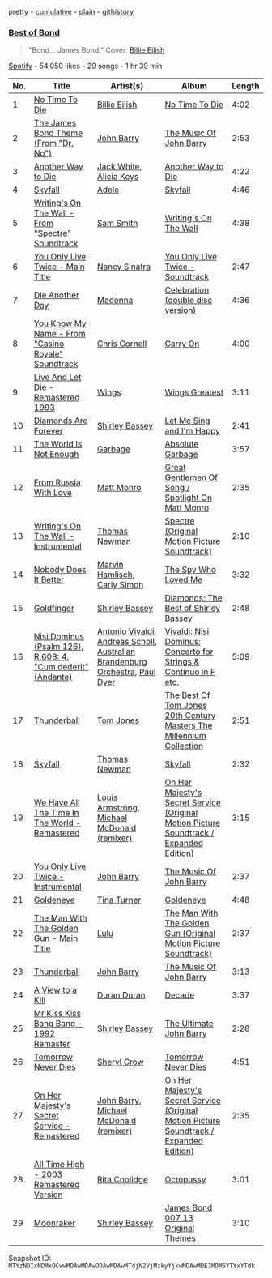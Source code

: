 pretty - [cumulative](/playlists/cumulative/37i9dQZF1DX0ZzMQgXnSUD.md) - [plain](/playlists/plain/37i9dQZF1DX0ZzMQgXnSUD) - [githistory](https://github.githistory.xyz/mackorone/spotify-playlist-archive/blob/main/playlists/plain/37i9dQZF1DX0ZzMQgXnSUD)

### [Best of Bond](https://open.spotify.com/playlist/37i9dQZF1DX0ZzMQgXnSUD)

> "Bond..\. James Bond." Cover: <a href="spotify:artist:6qqNVTkY8uBg9cP3Jd7DAH">Billie Eilish</a>

[Spotify](https://open.spotify.com/user/spotify) - 54,050 likes - 29 songs - 1 hr 39 min

| No. | Title | Artist(s) | Album | Length |
|---|---|---|---|---|
| 1 | [No Time To Die](https://open.spotify.com/track/73SpzrcaHk0RQPFP73vqVR) | [Billie Eilish](https://open.spotify.com/artist/6qqNVTkY8uBg9cP3Jd7DAH) | [No Time To Die](https://open.spotify.com/album/5sXSHscDjBez8VF20cSyad) | 4:02 |
| 2 | [The James Bond Theme \(From "Dr\. No"\)](https://open.spotify.com/track/589AelScFm0FYQ4VG1biJi) | [John Barry](https://open.spotify.com/artist/7ctAOUlIAs7yuMODWE2Fyz) | [The Music Of John Barry](https://open.spotify.com/album/1DtpXIGGw9vQXZvKmqDmKA) | 2:53 |
| 3 | [Another Way to Die](https://open.spotify.com/track/5UnqU47OSB8LBahj0jtjrR) | [Jack White](https://open.spotify.com/artist/4FZ3j1oH43e7cukCALsCwf), [Alicia Keys](https://open.spotify.com/artist/3DiDSECUqqY1AuBP8qtaIa) | [Another Way to Die](https://open.spotify.com/album/1iK4QZS9qwiS2fsSokczy5) | 4:22 |
| 4 | [Skyfall](https://open.spotify.com/track/3mr584ZFSkZrWja9kJAzlb) | [Adele](https://open.spotify.com/artist/4dpARuHxo51G3z768sgnrY) | [Skyfall](https://open.spotify.com/album/7eZO3WCzvtYIbXI0ZkefzS) | 4:46 |
| 5 | [Writing's On The Wall \- From "Spectre" Soundtrack](https://open.spotify.com/track/1PWnAEQcbwQwK759otUbta) | [Sam Smith](https://open.spotify.com/artist/2wY79sveU1sp5g7SokKOiI) | [Writing's On The Wall](https://open.spotify.com/album/50bQvrNAFsAaIbqCcfD7FT) | 4:38 |
| 6 | [You Only Live Twice \- Main Title](https://open.spotify.com/track/68qxZGCBmN5HY4gmK0iURW) | [Nancy Sinatra](https://open.spotify.com/artist/3IZrrNonYELubLPJmqOci2) | [You Only Live Twice \- Soundtrack](https://open.spotify.com/album/70yvWorA4DzKWsS3Nvz89q) | 2:47 |
| 7 | [Die Another Day](https://open.spotify.com/track/4NvgRMckw4uzjNn2t7taPe) | [Madonna](https://open.spotify.com/artist/6tbjWDEIzxoDsBA1FuhfPW) | [Celebration \(double disc version\)](https://open.spotify.com/album/43lok9zd7BW5CoYkXZs7S0) | 4:36 |
| 8 | [You Know My Name \- From "Casino Royale" Soundtrack](https://open.spotify.com/track/4MR9iW77LJoPPDjwAYbIZZ) | [Chris Cornell](https://open.spotify.com/artist/0XHiH53dHrvbwfjYM7en7I) | [Carry On](https://open.spotify.com/album/7DTYi2YCfQZGDyeedTdNGb) | 4:00 |
| 9 | [Live And Let Die \- Remastered 1993](https://open.spotify.com/track/6Z1zJjEXLrszqTPol6bfFV) | [Wings](https://open.spotify.com/artist/3sFhA6G1N0gG1pszb6kk1m) | [Wings Greatest](https://open.spotify.com/album/7vvo1go8wl2NEmvcvjE4Dh) | 3:11 |
| 10 | [Diamonds Are Forever](https://open.spotify.com/track/3Tp3nTswQmMzmQRqZu4iM2) | [Shirley Bassey](https://open.spotify.com/artist/090VebphoycdEyH165iMqc) | [Let Me Sing and I'm Happy](https://open.spotify.com/album/7Ln5CiGZ9hMBVJVRhyoTL5) | 2:41 |
| 11 | [The World Is Not Enough](https://open.spotify.com/track/0wnIPcs7V0XMwtcg0yjKpg) | [Garbage](https://open.spotify.com/artist/6S0GHTqz5sxK5f9HtLXn9q) | [Absolute Garbage](https://open.spotify.com/album/6nZQaZ0is5KhtuJeay9wxP) | 3:57 |
| 12 | [From Russia With Love](https://open.spotify.com/track/5BAHAfFiz8NbgTHf9MgleH) | [Matt Monro](https://open.spotify.com/artist/06kr5yNAM2rOf4DXemM8fl) | [Great Gentlemen Of Song / Spotlight On Matt Monro](https://open.spotify.com/album/37OQPuhA2crGPP7Yk3yIzR) | 2:35 |
| 13 | [Writing's On The Wall \- Instrumental](https://open.spotify.com/track/1IgRTNHVwz4iFhWxSTqiUi) | [Thomas Newman](https://open.spotify.com/artist/1csBgT42N4pPPs1HJhxXIK) | [Spectre \(Original Motion Picture Soundtrack\)](https://open.spotify.com/album/6EB2m0JP7libPTesn4kT2Z) | 2:10 |
| 14 | [Nobody Does It Better](https://open.spotify.com/track/49RUdNvwSiUTC8fBh4KKoC) | [Marvin Hamlisch](https://open.spotify.com/artist/1VN38ZSdtQnHLa8PfTTKZD), [Carly Simon](https://open.spotify.com/artist/4FtSnMlCVxCswABUmdhwpm) | [The Spy Who Loved Me](https://open.spotify.com/album/5k55f89cnXdy0BikkUeBHJ) | 3:32 |
| 15 | [Goldfinger](https://open.spotify.com/track/7r0EUONfPUZ8SD1vu4ro27) | [Shirley Bassey](https://open.spotify.com/artist/090VebphoycdEyH165iMqc) | [Diamonds: The Best of Shirley Bassey](https://open.spotify.com/album/47CseYTjSFPkxo9SDFQoot) | 2:48 |
| 16 | [Nisi Dominus \(Psalm 126\), R.608: 4\. "Cum dederit" \(Andante\)](https://open.spotify.com/track/1V424bznKNjbtiu5WQJJnW) | [Antonio Vivaldi](https://open.spotify.com/artist/2QOIawHpSlOwXDvSqQ9YJR), [Andreas Scholl](https://open.spotify.com/artist/2LnE7uKchgVW2Uv7vzwixZ), [Australian Brandenburg Orchestra](https://open.spotify.com/artist/7bgFF4zaVhszPXXynAENpi), [Paul Dyer](https://open.spotify.com/artist/0RNKUNnZLg1MdRPC37YG3I) | [Vivaldi: Nisi Dominus; Concerto for Strings & Continuo in F etc.](https://open.spotify.com/album/7jfGaOYTuV2ZBZ8CgBBN4w) | 5:09 |
| 17 | [Thunderball](https://open.spotify.com/track/61ae7alkl4KTin3QOMD8pQ) | [Tom Jones](https://open.spotify.com/artist/1T0wRBO0CK0vK8ouUMqEl5) | [The Best Of Tom Jones 20th Century Masters The Millennium Collection](https://open.spotify.com/album/6TiIQSWfDgwQTg1aycqAsP) | 2:51 |
| 18 | [Skyfall](https://open.spotify.com/track/7zwi1ukwzLnaulAI7vKOSR) | [Thomas Newman](https://open.spotify.com/artist/1csBgT42N4pPPs1HJhxXIK) | [Skyfall](https://open.spotify.com/album/0jovLA7GjtZrj7FHpL7N2g) | 2:32 |
| 19 | [We Have All The Time In The World \- Remastered](https://open.spotify.com/track/0OAnoLrIVxpdne3mkVLrwr) | [Louis Armstrong](https://open.spotify.com/artist/19eLuQmk9aCobbVDHc6eek), [Michael McDonald \(remixer\)](https://open.spotify.com/artist/5LfgKyHrbB2E37aYE5LC0C) | [On Her Majesty's Secret Service \(Original Motion Picture Soundtrack / Expanded Edition\)](https://open.spotify.com/album/4BVd2gkQNWj30YN5P3r8Av) | 3:15 |
| 20 | [You Only Live Twice \- Instrumental](https://open.spotify.com/track/4yN9GHgWQeoxeLOVVzyvqH) | [John Barry](https://open.spotify.com/artist/7ctAOUlIAs7yuMODWE2Fyz) | [The Music Of John Barry](https://open.spotify.com/album/1DtpXIGGw9vQXZvKmqDmKA) | 2:37 |
| 21 | [Goldeneye](https://open.spotify.com/track/528QhCT2v3HgD71RmrSUNW) | [Tina Turner](https://open.spotify.com/artist/1zuJe6b1roixEKMOtyrEak) | [Goldeneye](https://open.spotify.com/album/4aBVXvgB75LzBQTbKiauQN) | 4:48 |
| 22 | [The Man With The Golden Gun \- Main Title](https://open.spotify.com/track/2wBWVKsv9VIbvlPdJtQbz7) | [Lulu](https://open.spotify.com/artist/2fP4hXUr0AbFmbO9IZsbcN) | [The Man With The Golden Gun \(Original Motion Picture Soundtrack\)](https://open.spotify.com/album/73keMsTiKlV4N852puufnJ) | 2:37 |
| 23 | [Thunderball](https://open.spotify.com/track/2wcqRQMk7Jb8Jtf1g04cHS) | [John Barry](https://open.spotify.com/artist/7ctAOUlIAs7yuMODWE2Fyz) | [The Music Of John Barry](https://open.spotify.com/album/1DtpXIGGw9vQXZvKmqDmKA) | 3:13 |
| 24 | [A View to a Kill](https://open.spotify.com/track/6I4snLrVOrJsLdd43isc27) | [Duran Duran](https://open.spotify.com/artist/0lZoBs4Pzo7R89JM9lxwoT) | [Decade](https://open.spotify.com/album/4P6rgSkSEXFGrpTk9NZUAj) | 3:37 |
| 25 | [Mr Kiss Kiss Bang Bang \- 1992 Remaster](https://open.spotify.com/track/7uYZJ6actSUcazhKjjyZsK) | [Shirley Bassey](https://open.spotify.com/artist/090VebphoycdEyH165iMqc) | [The Ultimate John Barry](https://open.spotify.com/album/04ZuIHUjEiAnAoODb9UQ6j) | 2:28 |
| 26 | [Tomorrow Never Dies](https://open.spotify.com/track/3peBSjcjaouspgb68WK2sk) | [Sheryl Crow](https://open.spotify.com/artist/4TKTii6gnOnUXQHyuo9JaD) | [Tomorrow Never Dies](https://open.spotify.com/album/2UGZoHiNl2bDZyHIbaQ9Vo) | 4:51 |
| 27 | [On Her Majesty's Secret Service \- Remastered](https://open.spotify.com/track/3M0zi8iD2KRzY71XcGFUpE) | [John Barry](https://open.spotify.com/artist/7ctAOUlIAs7yuMODWE2Fyz), [Michael McDonald \(remixer\)](https://open.spotify.com/artist/5LfgKyHrbB2E37aYE5LC0C) | [On Her Majesty's Secret Service \(Original Motion Picture Soundtrack / Expanded Edition\)](https://open.spotify.com/album/4BVd2gkQNWj30YN5P3r8Av) | 2:35 |
| 28 | [All Time High \- 2003 Remastered Version](https://open.spotify.com/track/2bsBiCv0yiEpW01jvXwrJb) | [Rita Coolidge](https://open.spotify.com/artist/1vnIL4DMlivP55ioM6KitW) | [Octopussy](https://open.spotify.com/album/06BcBTbnJ05Y3lSvvYxnxl) | 3:01 |
| 29 | [Moonraker](https://open.spotify.com/track/3fmYId4SqzuLFQkCXPRWjg) | [Shirley Bassey](https://open.spotify.com/artist/090VebphoycdEyH165iMqc) | [James Bond 007 13 Original Themes](https://open.spotify.com/album/1BIkw8IbCvCsZ942czLa4K) | 3:10 |

Snapshot ID: `MTYzNDIxNDMxOCwwMDAwMDAwODAwMDAwMTdjN2VjMzkyYjkwMDAwMDE3MDM5YTYxYTdk`
